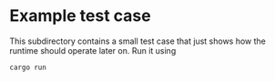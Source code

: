 # Example test case

This subdirectory contains a small test case that just shows how the runtime should operate later on.
Run it using

```text
cargo run
````
